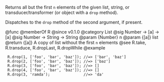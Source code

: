 Returns all but the first `n` elements of the given list, string, or
transducer/transformer (or object with a `drop` method).

Dispatches to the `drop` method of the second argument, if present.

@func
@memberOf R
@since v0.1.0
@category List
@sig Number -> [a] -> [a]
@sig Number -> String -> String
@param {Number} n
@param {[a]} list
@return {[a]} A copy of list without the first `n` elements
@see R.take, R.transduce, R.dropLast, R.dropWhile
@example

     R.drop(1, ['foo', 'bar', 'baz']); //=> ['bar', 'baz']
     R.drop(2, ['foo', 'bar', 'baz']); //=> ['baz']
     R.drop(3, ['foo', 'bar', 'baz']); //=> []
     R.drop(4, ['foo', 'bar', 'baz']); //=> []
     R.drop(3, 'ramda');               //=> 'da'
